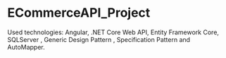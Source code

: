 # ECommerceAPI_Project
Used technologies: Angular, .NET Core Web API, Entity Framework Core, SQLServer , Generic Design Pattern , Specification Pattern and AutoMapper.
